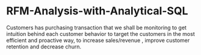 # RFM-Analysis-with-Analytical-SQL
Customers has purchasing transaction that we shall be monitoring to get intuition behind each customer behavior to target the customers in the most efficient and proactive way, to increase sales/revenue , improve customer retention and decrease churn.
